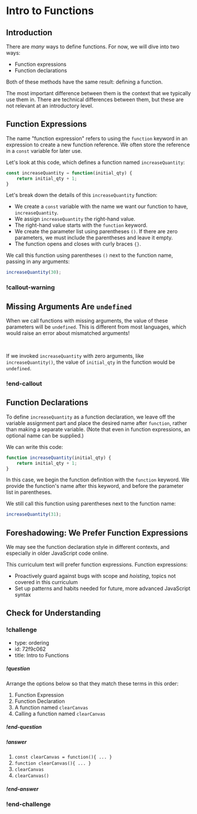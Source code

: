 # Intro to Functions

## Introduction

There are _many_ ways to define functions. For now, we will dive into two ways:

- Function expressions
- Function declarations

Both of these methods have the same result: defining a function.

The most important difference between them is the context that we typically use them in. There are technical differences between them, but these are not relevant at an introductory level.

## Function Expressions

The name "function expression" refers to using the `function` keyword in an expression to create a new function reference. We often store the reference in a `const` variable for later use.

Let's look at this code, which defines a function named `increaseQuantity`:

<!-- prettier-ignore-start -->
```js
const increaseQuantity = function(initial_qty) {
    return initial_qty + 1;
}
```
<!-- prettier-ignore-end -->

Let's break down the details of this `increaseQuantity` function:

- We create a `const` variable with the name we want our function to have, `increaseQuantity`.
- We assign `increaseQuantity` the right-hand value.
- The right-hand value starts with the `function` keyword.
- We create the parameter list using parentheses `()`. If there are zero parameters, we must include the parentheses and leave it empty.
- The function opens and closes with curly braces `{}`.

We call this function using parentheses `()` next to the function name, passing in any arguments:

<!-- prettier-ignore-start -->
```js
increaseQuantity(30);
```
<!-- prettier-ignore-end -->

### !callout-warning

## Missing Arguments Are `undefined`

When we call functions with missing arguments, the value of these parameters will be `undefined`. This is different from most languages, which would raise an error about mismatched arguments!

<br/>

If we invoked `increaseQuantity` with zero arguments, like `increaseQuantity()`, the value of `initial_qty` in the function would be `undefined`.

### !end-callout

## Function Declarations

To define `increaseQuantity` as a function declaration, we leave off the variable assignment part and place the desired name after `function`, rather than making a separate variable. (Note that even in function expressions, an optional name can be supplied.)

We can write this code:

<!-- prettier-ignore-start -->
```js
function increaseQuantity(initial_qty) {
    return initial_qty + 1;
}
```
<!-- prettier-ignore-end -->

In this case, we begin the function definition with the `function` keyword. We provide the function's name after this keyword, and before the parameter list in parentheses.

We still call this function using parentheses next to the function name:

<!-- prettier-ignore-start -->
```js
increaseQuantity(31);
```
<!-- prettier-ignore-end -->

## Foreshadowing: We Prefer Function Expressions

We may see the function declaration style in different contexts, and especially in older JavaScript code online.

This curriculum text will prefer function expressions. Function expressions:

- Proactively guard against bugs with scope and _hoisting_, topics not covered in this curriculum
- Set up patterns and habits needed for future, more advanced JavaScript syntax

## Check for Understanding

<!-- Question 1 -->
<!-- prettier-ignore-start -->
### !challenge
* type: ordering
* id: 72f9c062
* title: Intro to Functions
##### !question

Arrange the options below so that they match these terms in this order:

1. Function Expression
1. Function Declaration
1. A function named `clearCanvas`
1. Calling a function named `clearCanvas`

##### !end-question
##### !answer

1. `const clearCanvas = function(){ ... }`
1. `function clearCanvas(){ ... }`
1. `clearCanvas`
1. `clearCanvas()`

##### !end-answer
### !end-challenge
<!-- prettier-ignore-end -->
